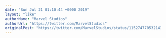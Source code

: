```yaml
---
date: "Sun Jul 21 01:10:44 +0000 2019"
layout: "like"
authorName: "Marvel Studios"
authorUrl: "https://twitter.com/MarvelStudios"
originalPost: "https://twitter.com/MarvelStudios/status/1152747705321439233"
---
```

